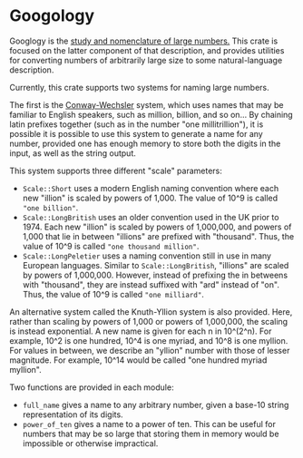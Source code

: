 # Googology
Googlogy is the [study and nomenclature of large numbers.](https://googology.wikia.org/wiki/Googology)
This crate is focused on the latter component of that description,
and provides utilities for converting numbers of arbitrarily large size
to some natural-language description.

Currently, this crate supports two systems for naming large numbers. 

The first is the [Conway-Wechsler]((http://www.mrob.com/pub/math/largenum.html#conway-wechsler))
system, which uses names that may be familiar to English speakers, such as
million, billion, and so on... By chaining latin prefixes together (such as in
the number "one millitrillion"), it is possible it is possible to use this
system to generate a name for any number, provided one has enough memory to
store both the digits in the input, as well as the string output.

This system supports three different "scale" parameters:
* `Scale::Short` uses a modern English naming convention where each new "illion"
is scaled by powers of 1,000. The value of 10^9 is called `"one billion"`.
* `Scale::LongBritish` uses an older convention used in the UK prior to 1974.
Each new "illion" is scaled by powers of 1,000,000, and powers of 1,000 that
lie in between "illions" are prefixed with "thousand". Thus, the value of 10^9
is called `"one thousand million"`.
* `Scale::LongPeletier` uses a naming convention still in use in many European
languages. Similar to `Scale::LongBritish`, "illions" are scaled by powers of
1,000,000. However, instead of prefixing the in betweens with "thousand", they
are instead suffixed with "ard" instead of "on". Thus, the value of 10^9 is
called `"one milliard"`. 

An alternative system called the Knuth-Yllion system is also provided. Here,
rather than scaling by powers of 1,000 or powers of 1,000,000, the scaling is
instead exponential. A new name is given for each n in 10^(2^n). For example,
10^2 is one hundred, 10^4 is one myriad, and 10^8 is one myllion. For values
in between, we describe an "yllion" number with those of lesser magnitude. For
example, 10^14 would be called "one hundred myriad myllion".

Two functions are provided in each module:
* `full_name` gives a name to any arbitrary number, given a base-10 string
representation of its digits.
* `power_of_ten` gives a name to a power of ten. This can be useful for numbers
that may be so large that storing them in memory would be impossible or
otherwise impractical.
